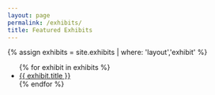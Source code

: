 ```yaml
---
layout: page
permalink: /exhibits/
title: Featured Exhibits
---
```


{% assign exhibits = site.exhibits | where: 'layout','exhibit' %}
<ul>
  {% for exhibit in exhibits %}
    <li>
      <a href='{{ exhibit.url | relative_url }}'>
        {{ exhibit.title }}
      </a>
    </li>
  {% endfor %}
</ul>
